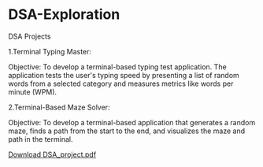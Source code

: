 # DSA-Exploration
DSA Projects

1.Terminal Typing Master:

Objective: To develop a terminal-based typing test application. The application tests the user's typing speed by presenting a list of random words from a selected category and measures metrics like words per minute (WPM).

2.Terminal-Based Maze Solver:

Objective: To develop a terminal-based application that generates a random maze, finds a path from the start to the end, and visualizes the maze and path in the terminal.

[Download DSA_project.pdf](https://github.com/jaishnidurgasri/DSA-Exploration/blob/main/DSA%20project.pdf)
